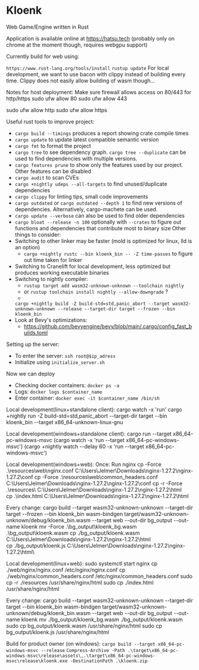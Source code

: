 # Kloenk

Web Game/Engine written in Rust

Application is available online at https://hatsu.tech (probably only on chrome at the moment though, requires webgpu
support)

Currently build for web using:
<!-- https://github.com/gfx-rs/wgpu/wiki/Running-on-the-Web-with-WebGPU-and-WebGL -->
<!-- RUSTFLAGS=--cfg=web_sys_unstable_apis wasm-pack build --target web -->
<!-- Locally we use trunk to serve the application on the web page: https://trunkrs.dev/ -->
<!-- ``trunk serve'' will serve the application at localhost:8080 -->
<!-- We run ``cargo run'' to run the application as a standalone client. -->
``https://www.rust-lang.org/tools/install``
``rustup update``
For local development, we want to use bacon with clippy instead of building every time. Clippy does not easily allow
building of wasm though...

Notes for host deployment: Make sure firewall allows access on 80/443 for http/https
sudo ufw allow 80
sudo ufw allow 443

sudo ufw allow http
sudo ufw allow https

Useful rust tools to improve project:

- ``cargo build --timings`` produces a report showing crate compile times
- ``cargo update`` to update latest compatible semantic version
- ``cargo fmt`` to format the project
- ``cargo tree`` to see dependency graph. ``cargo tree --duplicate`` can be used to find dependencies with multiple
  versions.
- ``cargo features prune`` to show only the features used by our project. Other features can be disabled
- ``cargo audit`` to scan CVEs
- ``cargo +nightly udeps --all-targets`` to find unused/duplicate dependencies
- ``cargo clippy`` for linting tips, small code improvements
- ``cargo outdated`` or ``cargo outdated --depth 1`` to find new versions of dependencies. Alternatively, cargo-machete
  can be used.
- ``cargo update --verbose`` can also be used to find older dependencies
- ``cargo bloat --release -n 100`` optionally with ``--crates`` to figure out functions and dependencies that contribute
  most to binary size
  Other things to consider:
- Switching to other linker may be faster (mold is optimized for linux, lld is an option)
    - ``cargo +nightly rustc --bin kloenk_bin -- -Z time-passes`` to figure out time taken for linker
- Switching to Cranelift for local development, less optimized but produces working executable binaries
- Switching to nightly compiler:
    - ``rustup target add wasm32-unknown-unknown --toolchain nightly``
    - or ``rustup toolchain install nightly --allow-downgrade`` ?
    -
  ``cargo +nightly build -Z build-std=std,panic_abort --target wasm32-unknown-unknown --release --target-dir target --frozen --bin kloenk_bin``
- Look at Bevy's optimizations:
    - https://github.com/bevyengine/bevy/blob/main/.cargo/config_fast_builds.toml

Setting up the server:

- To enter the server: ``ssh root@$ip_adress``
- Initialize using ``initialize_server.sh``

Now we can deploy

- Checking docker containers: ``docker ps -a``
- Logs: ``docker logs $container_name``
- Enter container: ``docker exec -it $container_name /bin/sh``

Local development(linux+standalone client):
cargo watch -x 'run'
cargo +nightly run -Z build-std=std,panic_abort --target-dir target --bin kloenk_bin --target x86_64-unknown-linux-gnu

Local development(windows+standalone client):
cargo run --target x86_64-pc-windows-msvc
(cargo watch -x 'run --target x86_64-pc-windows-msvc')
(cargo +nightly watch --delay 60 -x 'run --target x86_64-pc-windows-msvc')

Local development(windows+web):
Once:
Run nginx
cp -Force .\resources\web\nginx.conf C:\Users\Jelmer\Downloads\nginx-1.27.2\nginx-1.27.2\conf
cp -Force .\resources\web\common_headers.conf C:\Users\Jelmer\Downloads\nginx-1.27.2\nginx-1.27.2\conf
cp -r -Force .\resources\ C:\Users\Jelmer\Downloads\nginx-1.27.2\nginx-1.27.2\html\
cp .\index.html C:\Users\Jelmer\Downloads\nginx-1.27.2\nginx-1.27.2\html

Every change:
cargo build --target wasm32-unknown-unknown --target-dir target --frozen --bin kloenk_bin
wasm-bindgen target/wasm32-unknown-unknown/debug/kloenk_bin.wasm --target web --out-dir bg_output --out-name kloenk
mv -Force .\bg_output\kloenk_bg.wasm .\bg_output\kloenk.wasm
cp ./bg_output/kloenk.wasm C:\Users\Jelmer\Downloads\nginx-1.27.2\nginx-1.27.2\html\
cp ./bg_output/kloenk.js C:\Users\Jelmer\Downloads\nginx-1.27.2\nginx-1.27.2\html\

Local development(linux+web):
sudo systemctl start nginx
cp ./web/nginx/nginx.conf /etc/nginx/nginx.conf
cp ./web/nginx/common_headers.conf /etc/nginx/common_headers.conf
sudo cp -r ./resources /usr/share/nginx/html
sudo cp ./index.html /usr/share/nginx/html

Every change:
cargo build --target wasm32-unknown-unknown --target-dir target --bin kloenk_bin
wasm-bindgen target/wasm32-unknown-unknown/debug/kloenk_bin.wasm --target web --out-dir bg_output --out-name kloenk
mv ./bg_output/kloenk_bg.wasm ./bg_output/kloenk.wasm
sudo cp bg_output/kloenk.wasm /usr/share/nginx/html
sudo cp bg_output/kloenk.js /usr/share/nginx/html

Build for product owner (on windows):
```cargo build --target x86_64-pc-windows-msvc --release```
```Compress-Archive -Path .\target\x86_64-pc-windows-msvc\release\assets\,.\target\x86_64-pc-windows-msvc\release\kloenk.exe -DestinationPath .\kloenk.zip```